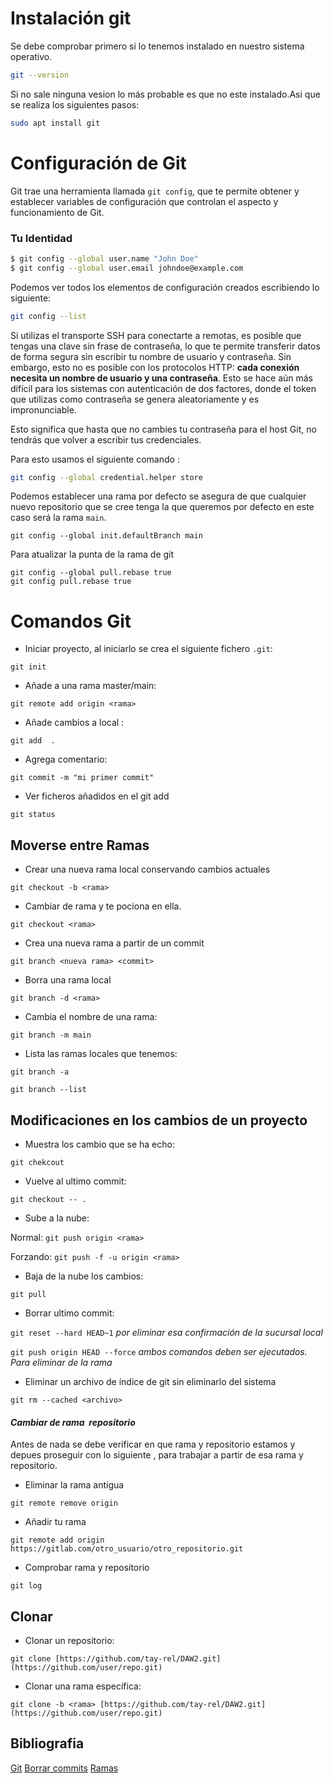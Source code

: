 # Instalación git

Se debe comprobar primero si lo tenemos instalado en nuestro sistema operativo.

```bash
git --version
```

Si no sale ninguna vesion lo más probable es que no este instalado.Asi que se realiza los siguientes pasos:

```bash
sudo apt install git
```


# Configuración de Git

Git trae una herramienta llamada `git config`, que te permite obtener y establecer variables de configuración que controlan el aspecto y funcionamiento de Git.

### Tu Identidad

```bash
$ git config --global user.name "John Doe"
$ git config --global user.email johndoe@example.com
```

Podemos ver todos los elementos de configuración creados escribiendo lo siguiente:

```bash
git config --list
```

Si utilizas el transporte SSH para conectarte a remotas, es posible que tengas una clave sin frase de contraseña, lo que te permite transferir datos de forma segura sin escribir tu nombre de usuario y contraseña. Sin embargo, esto no es posible con los protocolos HTTP: **cada conexión necesita un nombre de usuario y una contraseña**. Esto se hace aún más difícil para los sistemas con autenticación de dos factores, donde el token que utilizas como contraseña se genera aleatoriamente y es impronunciable.

Esto significa que hasta que no cambies tu contraseña para el host Git, no tendrás que volver a escribir tus credenciales.

Para esto usamos el siguiente comando :

```bash
git config --global credential.helper store
```

Podemos establecer una rama por defecto se asegura de que cualquier nuevo repositorio que se cree tenga la que queremos por defecto en este caso será la rama `main`.

```
git config --global init.defaultBranch main
```

Para atualizar la punta de la rama de git 

```
git config --global pull.rebase true
git config pull.rebase true
```

# Comandos Git

- Iniciar proyecto, al iniciarlo se crea el siguiente fichero `.git`:  

`git init`

- Añade a una rama master/main:

`git remote add origin <rama>`

* Añade cambios a local :

`git add  .`

- Agrega comentario:

`git commit -m "mi primer commit"`

- Ver ficheros añadidos en el git add  

`git status`

## Moverse entre Ramas

- Crear una nueva rama local conservando cambios actuales  

`git checkout -b <rama>`

- Cambiar de rama y te pociona en ella.  

`git checkout <rama>`

- Crea una nueva rama a partir de un commit

`git branch <nueva rama> <commit>`

- Borra una rama local  

`git branch -d <rama>`

- Cambia el nombre de una rama:

`git branch -m main`

- Lista las ramas locales que tenemos:

`git branch -a`

`git branch --list`


## Modificaciones en los cambios de un proyecto

- Muestra los cambio que se ha echo:

`git chekcout`

- Vuelve al ultimo commit:

`git checkout -- .`

- Sube a la nube:

Normal: `git push origin <rama>`

Forzando: `git push -f -u origin <rama>`

- Baja de la nube los cambios:

`git pull`

- Borrar ultimo commit:

`git reset --hard HEAD~1` *por eliminar esa confirmación de la sucursal local*

`git push origin HEAD --force` *ambos comandos deben ser ejecutados. Para eliminar de la rama*

- Eliminar un archivo de índice de git sin eliminarlo del sistema

`git rm --cached <archivo>`

#### *Cambiar de rama  repositorio*

Antes de nada se debe verificar en que rama y repositorio estamos y depues proseguir con lo siguiente , para trabajar a partir de esa rama y repositorio.

- Eliminar la rama antigua

`git remote remove origin`

- Añadir tu rama

`git remote add origin https://gitlab.com/otro_usuario/otro_repositorio.git`

- Comprobar rama y repositorio 

`git log`

## Clonar

- Clonar un repositorio:

`git clone [https://github.com/tay-rel/DAW2.git](https://github.com/user/repo.git)`

- Clonar una rama específica:

`git clone -b <rama> [https://github.com/tay-rel/DAW2.git](https://github.com/user/repo.git)`

## Bibliografia

[Git](https://git-scm.com/book/es/v2/Inicio---Sobre-el-Control-de-Versiones-Configurando-Git-por-primera-vez)
[Borrar commits]([https://qastack.mx/programming/22620393/various-ways-to-remove-local-git-changes](https://qastack.mx/programming/22620393/various-ways-to-remove-local-git-changes))
[Ramas](https://es.stackoverflow.com/questions/191716/cambiar-de-repositorio-remoto-en-un-repositorio-local-con-git)
